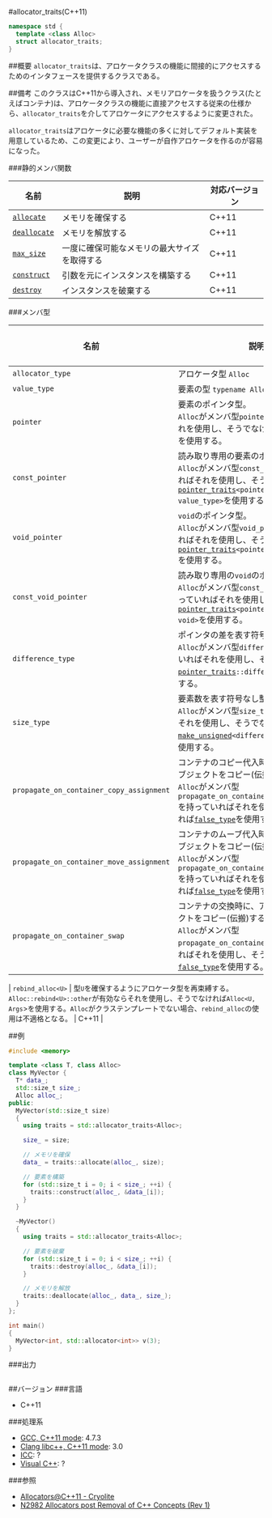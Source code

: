 #allocator_traits(C++11)
```cpp
namespace std {
  template <class Alloc>
  struct allocator_traits;
}
```

##概要
`allocator_traits`は、アロケータクラスの機能に間接的にアクセスするためのインタフェースを提供するクラスである。


##備考
このクラスはC++11から導入され、メモリアロケータを扱うクラス(たとえばコンテナ)は、アロケータクラスの機能に直接アクセスする従来の仕様から、`allocator_traits`を介してアロケータにアクセスするように変更された。

`allocator_traits`はアロケータに必要な機能の多くに対してデフォルト実装を用意しているため、この変更により、ユーザーが自作アロケータを作るのが容易になった。


###静的メンバ関数

| 名前 | 説明 | 対応バージョン |
|--------------------------------------------------|----------------------------------------------|-------|
| [`allocate`](./allocator_traits/allocate.md)     | メモリを確保する                             | C++11 |
| [`deallocate`](./allocator_traits/deallocate.md) | メモリを解放する                             | C++11 |
| [`max_size`](./allocator_traits/max_size.md)     | 一度に確保可能なメモリの最大サイズを取得する | C++11 |
| [`construct`](./allocator_traits/construct.md)   | 引数を元にインスタンスを構築する             | C++11 |
| [`destroy`](./allocator_traits/destroy.md)       | インスタンスを破棄する                       | C++11 |


###メンバ型

| 名前 | 説明 | 対応バージョン |
|-------------------|----------------------------------------------|-------|
| `allocator_type`  | アロケータ型 `Alloc`                         | C++11 |
| `value_type`      | 要素の型 `typename Alloc::value_type`        | C++11 |
| `pointer`         | 要素のポインタ型。<br/> `Alloc`がメンバ型`pointer`を持っていればそれを使用し、そうでなければ`value_type*`を使用する。 | C++11 |
| `const_pointer`   | 読み取り専用の要素のポインタ型。<br/> `Alloc`がメンバ型`const_pointer`を持っていればそれを使用し、そうでなければ[`pointer_traits`](./pointer_traits.md)`<pointer>::rebind<const value_type>`を使用する。 | C++11 |
| `void_pointer`    | `void`のポインタ型。<br/> `Alloc`がメンバ型`void_pointer`を持っていればそれを使用し、そうでなければ[`pointer_traits`](./pointer_traits.md)`<pointer>::rebind<void>`を使用する。 | C++11 |
| `const_void_pointer`    | 読み取り専用の`void`のポインタ型。<br/> `Alloc`がメンバ型`const_void_pointer`を持っていればそれを使用し、そうでなければ[`pointer_traits`](./pointer_traits.md)`<pointer>::rebind<const void>`を使用する。 | C++11 |
| `difference_type` | ポインタの差を表す符号あり整数型。<br/> `Alloc`がメンバ型`difference_type`を持っていればそれを使用し、そうでなければ[`pointer_traits`](./pointer_traits.md)`::difference_type`を使用する。 | C++11 |
| `size_type`       | 要素数を表す符号なし整数型。<br/> `Alloc`がメンバ型`size_type`を持っていればそれを使用し、そうでなければ[`make_unsigned`](/reference/type_traits/make_unsigned.md)`<difference_type>::type`を使用する。 | C++11 |
| `propagate_on_container_copy_assignment` | コンテナのコピー代入時に、アロケータオブジェクトをコピー(伝搬)するか否か。<br/>`Alloc`がメンバ型`propagate_on_container_copy_assignment`を持っていればそれを使用し、そうでなければ[`false_type`](/reference/type_traits/integral_constant-true_type-false_type.md)を使用する。 | C++11 |
| `propagate_on_container_move_assignment` | コンテナのムーブ代入時に、アロケータオブジェクトをコピー(伝搬)するか否か。<br/>`Alloc`がメンバ型`propagate_on_container_move_assignment`を持っていればそれを使用し、そうでなければ[`false_type`](/reference/type_traits/integral_constant-true_type-false_type.md)を使用する。 | C++11 |
| `propagate_on_container_swap` | コンテナの交換時に、アロケータオブジェクトをコピー(伝搬)するか否か。<br/>`Alloc`がメンバ型`propagate_on_container_swap`を持っていればそれを使用し、そうでなければ[`false_type`](/reference/type_traits/integral_constant-true_type-false_type.md)を使用する。 | C++11 |

| `rebind_alloc<U>` | 型`U`を確保するようにアロケータ型を再束縛する。<br/> `Alloc::rebind<U>::other`が有効ならそれを使用し、そうでなければ`Alloc<U, Args`>を使用する。`Alloc`がクラステンプレートでない場合、`rebind_alloc`の使用は不適格となる。 | C++11 |


##例
```cpp
#include <memory>

template <class T, class Alloc>
class MyVector {
  T* data_;
  std::size_t size_;
  Alloc alloc_;
public:
  MyVector(std::size_t size)
  {
    using traits = std::allocator_traits<Alloc>;

    size_ = size;

    // メモリを確保
    data_ = traits::allocate(alloc_, size);

    // 要素を構築
    for (std::size_t i = 0; i < size_; ++i) {
      traits::construct(alloc_, &data_[i]);
    }
  }

  ~MyVector()
  {
    using traits = std::allocator_traits<Alloc>;

    // 要素を破棄
    for (std::size_t i = 0; i < size_; ++i) {
      traits::destroy(alloc_, &data_[i]);
    }

    // メモリを解放
    traits::deallocate(alloc_, data_, size_);
  }
};

int main()
{
  MyVector<int, std::allocator<int>> v(3);
}
```

###出力
```
```

##バージョン
###言語
- C++11

###処理系
- [GCC, C++11 mode](/implementation#gcc.md): 4.7.3
- [Clang libc++, C++11 mode](/implementation#clang.md): 3.0
- [ICC](/implementation#icc.md): ?
- [Visual C++](/implementation#visual_cpp.md): ?

###参照
- [Allocators@C++11 - Cryolite](http://www.slideshare.net/Cryolite/allocator11final)
- [N2982 Allocators post Removal of C++ Concepts (Rev 1)](http://www.open-std.org/jtc1/sc22/wg21/docs/papers/2009/n2982.pdf)

